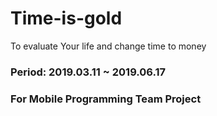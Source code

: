 # Time-is-gold
To evaluate Your life and change time to money
### Period: 2019.03.11 ~ 2019.06.17
### For Mobile Programming Team Project
